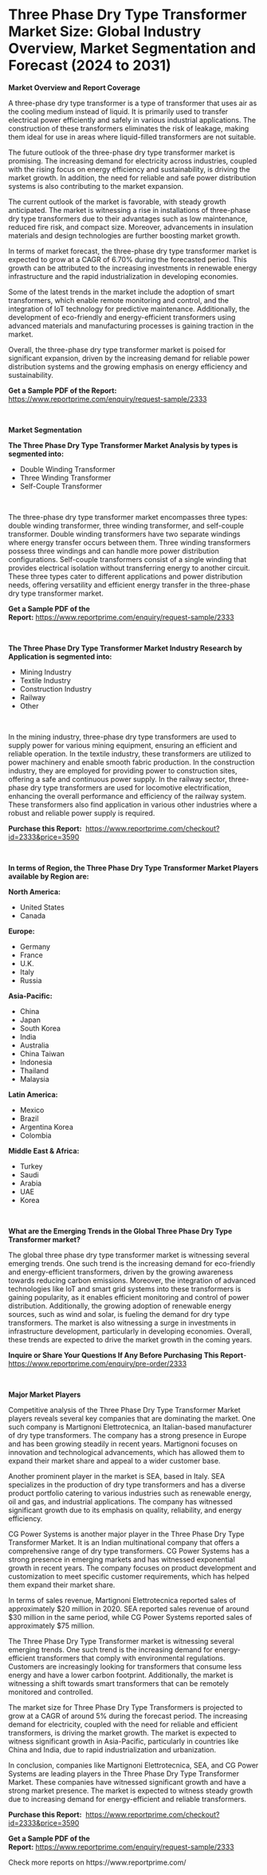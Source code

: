 <p><h1>Three Phase Dry Type Transformer Market Size: Global Industry Overview, Market Segmentation and Forecast (2024 to 2031)</h1></p><p><strong>Market Overview and Report Coverage</strong></p>
<p><p>A three-phase dry type transformer is a type of transformer that uses air as the cooling medium instead of liquid. It is primarily used to transfer electrical power efficiently and safely in various industrial applications. The construction of these transformers eliminates the risk of leakage, making them ideal for use in areas where liquid-filled transformers are not suitable.</p><p>The future outlook of the three-phase dry type transformer market is promising. The increasing demand for electricity across industries, coupled with the rising focus on energy efficiency and sustainability, is driving the market growth. In addition, the need for reliable and safe power distribution systems is also contributing to the market expansion.</p><p>The current outlook of the market is favorable, with steady growth anticipated. The market is witnessing a rise in installations of three-phase dry type transformers due to their advantages such as low maintenance, reduced fire risk, and compact size. Moreover, advancements in insulation materials and design technologies are further boosting market growth.</p><p>In terms of market forecast, the three-phase dry type transformer market is expected to grow at a CAGR of 6.70% during the forecasted period. This growth can be attributed to the increasing investments in renewable energy infrastructure and the rapid industrialization in developing economies.</p><p>Some of the latest trends in the market include the adoption of smart transformers, which enable remote monitoring and control, and the integration of IoT technology for predictive maintenance. Additionally, the development of eco-friendly and energy-efficient transformers using advanced materials and manufacturing processes is gaining traction in the market.</p><p>Overall, the three-phase dry type transformer market is poised for significant expansion, driven by the increasing demand for reliable power distribution systems and the growing emphasis on energy efficiency and sustainability.</p></p>
<p><strong>Get a Sample PDF of the Report:</strong> <a href="https://www.reportprime.com/enquiry/request-sample/2333">https://www.reportprime.com/enquiry/request-sample/2333</a></p>
<p>&nbsp;</p>
<p><strong>Market Segmentation</strong></p>
<p><strong>The Three Phase Dry Type Transformer Market Analysis by types is segmented into:</strong></p>
<p><ul><li>Double Winding Transformer</li><li>Three Winding Transformer</li><li>Self-Couple Transformer</li></ul></p>
<p>&nbsp;</p>
<p><p>The three-phase dry type transformer market encompasses three types: double winding transformer, three winding transformer, and self-couple transformer. Double winding transformers have two separate windings where energy transfer occurs between them. Three winding transformers possess three windings and can handle more power distribution configurations. Self-couple transformers consist of a single winding that provides electrical isolation without transferring energy to another circuit. These three types cater to different applications and power distribution needs, offering versatility and efficient energy transfer in the three-phase dry type transformer market.</p></p>
<p><strong>Get a Sample PDF of the Report:</strong>&nbsp;<a href="https://www.reportprime.com/enquiry/request-sample/2333">https://www.reportprime.com/enquiry/request-sample/2333</a></p>
<p>&nbsp;</p>
<p><strong>The Three Phase Dry Type Transformer Market Industry Research by Application is segmented into:</strong></p>
<p><ul><li>Mining Industry</li><li>Textile Industry</li><li>Construction Industry</li><li>Railway</li><li>Other</li></ul></p>
<p>&nbsp;</p>
<p><p>In the mining industry, three-phase dry type transformers are used to supply power for various mining equipment, ensuring an efficient and reliable operation. In the textile industry, these transformers are utilized to power machinery and enable smooth fabric production. In the construction industry, they are employed for providing power to construction sites, offering a safe and continuous power supply. In the railway sector, three-phase dry type transformers are used for locomotive electrification, enhancing the overall performance and efficiency of the railway system. These transformers also find application in various other industries where a robust and reliable power supply is required.</p></p>
<p><strong>Purchase this Report:</strong>&nbsp; <a href="https://www.reportprime.com/checkout?id=2333&price=3590">https://www.reportprime.com/checkout?id=2333&price=3590</a></p>
<p>&nbsp;</p>
<p><strong>In terms of Region, the Three Phase Dry Type Transformer Market Players available by Region are:</strong></p>
<p>
    <p> <strong> North America: </strong>
        <ul>
            <li>United States</li>
            <li>Canada</li>
        </ul>
        </p> 
    <p> <strong> Europe: </strong>
        <ul>
            <li>Germany</li>
            <li>France</li>
            <li>U.K.</li>
            <li>Italy</li>
            <li>Russia</li>
        </ul>
        </p> 
    <p> <strong> Asia-Pacific: </strong>
        <ul>
            <li>China</li>
            <li>Japan</li>
            <li>South Korea</li>
            <li>India</li>
            <li>Australia</li>
            <li>China Taiwan</li>
            <li>Indonesia</li>
            <li>Thailand</li>
            <li>Malaysia</li>
        </ul>
        </p> 
    <p> <strong> Latin America: </strong>
        <ul>
            <li>Mexico</li>
            <li>Brazil</li>
            <li>Argentina Korea</li>
            <li>Colombia</li>
        </ul>
        </p> 
    <p> <strong> Middle East & Africa: </strong>
        <ul>
            <li>Turkey</li>
            <li>Saudi</li>
            <li>Arabia</li>
            <li>UAE</li>
            <li>Korea</li>
        </ul>
    </p>
    </p>
<p>&nbsp;</p>
<p><strong>What are the Emerging Trends in the Global Three Phase Dry Type Transformer market?</strong></p>
<p><p>The global three phase dry type transformer market is witnessing several emerging trends. One such trend is the increasing demand for eco-friendly and energy-efficient transformers, driven by the growing awareness towards reducing carbon emissions. Moreover, the integration of advanced technologies like IoT and smart grid systems into these transformers is gaining popularity, as it enables efficient monitoring and control of power distribution. Additionally, the growing adoption of renewable energy sources, such as wind and solar, is fueling the demand for dry type transformers. The market is also witnessing a surge in investments in infrastructure development, particularly in developing economies. Overall, these trends are expected to drive the market growth in the coming years.</p></p>
<p><strong>Inquire or Share Your Questions If Any Before Purchasing This Report</strong>- <a href="https://www.reportprime.com/enquiry/pre-order/2333">https://www.reportprime.com/enquiry/pre-order/2333</a></p>
<p>&nbsp;</p>
<p><strong>Major Market Players</strong></p>
<p><p>Competitive analysis of the Three Phase Dry Type Transformer Market players reveals several key companies that are dominating the market. One such company is Martignoni Elettrotecnica, an Italian-based manufacturer of dry type transformers. The company has a strong presence in Europe and has been growing steadily in recent years. Martignoni focuses on innovation and technological advancements, which has allowed them to expand their market share and appeal to a wider customer base. </p><p>Another prominent player in the market is SEA, based in Italy. SEA specializes in the production of dry type transformers and has a diverse product portfolio catering to various industries such as renewable energy, oil and gas, and industrial applications. The company has witnessed significant growth due to its emphasis on quality, reliability, and energy efficiency.</p><p>CG Power Systems is another major player in the Three Phase Dry Type Transformer Market. It is an Indian multinational company that offers a comprehensive range of dry type transformers. CG Power Systems has a strong presence in emerging markets and has witnessed exponential growth in recent years. The company focuses on product development and customization to meet specific customer requirements, which has helped them expand their market share.</p><p>In terms of sales revenue, Martignoni Elettrotecnica reported sales of approximately $20 million in 2020. SEA reported sales revenue of around $30 million in the same period, while CG Power Systems reported sales of approximately $75 million.</p><p>The Three Phase Dry Type Transformer market is witnessing several emerging trends. One such trend is the increasing demand for energy-efficient transformers that comply with environmental regulations. Customers are increasingly looking for transformers that consume less energy and have a lower carbon footprint. Additionally, the market is witnessing a shift towards smart transformers that can be remotely monitored and controlled.</p><p>The market size for Three Phase Dry Type Transformers is projected to grow at a CAGR of around 5% during the forecast period. The increasing demand for electricity, coupled with the need for reliable and efficient transformers, is driving the market growth. The market is expected to witness significant growth in Asia-Pacific, particularly in countries like China and India, due to rapid industrialization and urbanization.</p><p>In conclusion, companies like Martignoni Elettrotecnica, SEA, and CG Power Systems are leading players in the Three Phase Dry Type Transformer Market. These companies have witnessed significant growth and have a strong market presence. The market is expected to witness steady growth due to increasing demand for energy-efficient and reliable transformers.</p></p>
<p><strong>Purchase this Report:</strong>&nbsp;&nbsp;<a href="https://www.reportprime.com/checkout?id=2333&price=3590">https://www.reportprime.com/checkout?id=2333&price=3590</a></p>
<p></p>
<p><strong>Get a Sample PDF of the Report:</strong>&nbsp;<a href="https://www.reportprime.com/enquiry/request-sample/2333">https://www.reportprime.com/enquiry/request-sample/2333</a></p>
<p>Check more reports on https://www.reportprime.com/</p>